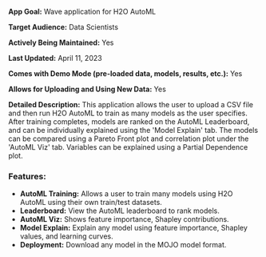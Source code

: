 **App Goal:** Wave application for H2O AutoML

**Target Audience:** Data Scientists

**Actively Being Maintained:** Yes

**Last Updated:** April 11, 2023

**Comes with Demo Mode (pre-loaded data, models, results, etc.):** Yes

**Allows for Uploading and Using New Data:** Yes

**Detailed Description:** This application allows the user to upload a CSV file and then run H2O AutoML to train as many models as the user specifies.  After training completes, models are ranked on the AutoML Leaderboard, and can be individually explained using the 'Model Explain' tab.  The models can be compared using a Pareto Front plot and correlation plot under the 'AutoML Viz' tab.  Variables can be explained using a Partial Dependence plot. 

### **Features**:
* **AutoML Training:** Allows a user to train many models using H2O AutoML using their own train/test datasets.
* **Leaderboard:** View the AutoML leaderboard to rank models.
* **AutoML Viz:** Shows feature importance, Shapley contributions.
* **Model Explain:** Explain any model using feature importance, Shapley values, and learning curves. 
* **Deployment:** Download any model in the MOJO model format.

